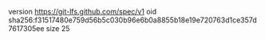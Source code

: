 version https://git-lfs.github.com/spec/v1
oid sha256:f31517480e759d56b5c030b96e6b0a8855b18e19e720763d1ce357d7617305ee
size 25
